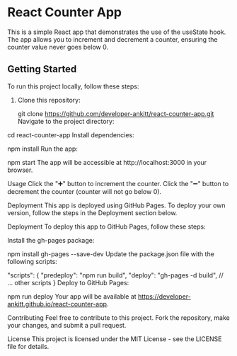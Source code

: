 # React Counter App

This is a simple React app that demonstrates the use of the useState hook. The app allows you to increment and decrement a counter, ensuring the counter value never goes below 0.

## Getting Started

To run this project locally, follow these steps:

1. Clone this repository:
   
   git clone https://github.com/developer-ankitt/react-counter-app.git
Navigate to the project directory:

cd react-counter-app
Install dependencies:

npm install
Run the app:

npm start
The app will be accessible at http://localhost:3000 in your browser.

Usage
Click the "➕" button to increment the counter.
Click the "➖" button to decrement the counter (counter will not go below 0).

Deployment
This app is deployed using GitHub Pages. To deploy your own version, follow the steps in the Deployment section below.

Deployment
To deploy this app to GitHub Pages, follow these steps:

Install the gh-pages package:


npm install gh-pages --save-dev
Update the package.json file with the following scripts:

"scripts": {
  "predeploy": "npm run build",
  "deploy": "gh-pages -d build",
  // ... other scripts
}
Deploy to GitHub Pages:

npm run deploy
Your app will be available at https://developer-ankitt.github.io/react-counter-app.

Contributing
Feel free to contribute to this project. Fork the repository, make your changes, and submit a pull request.

License
This project is licensed under the MIT License - see the LICENSE file for details.
